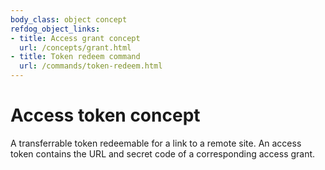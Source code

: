 ```yaml
---
body_class: object concept
refdog_object_links:
- title: Access grant concept
  url: /concepts/grant.html
- title: Token redeem command
  url: /commands/token-redeem.html
---
```


# Access token concept

<section>

A transferrable token redeemable for a link to a remote
site.  An access token contains the URL and secret code of a
corresponding access grant.

</section>
